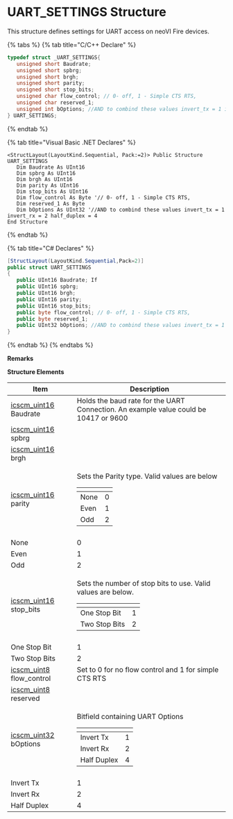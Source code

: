 # UART\_SETTINGS Structure

This structure defines settings for UART access on neoVI Fire devices.

{% tabs %}
{% tab title="C/C++ Declare" %}
```cpp
typedef struct _UART_SETTINGS{
   unsigned short Baudrate;
   unsigned short spbrg;
   unsigned short brgh;
   unsigned short parity;
   unsigned short stop_bits;
   unsigned char flow_control; // 0- off, 1 - Simple CTS RTS,
   unsigned char reserved_1;
   unsigned int bOptions; //AND to combind these values invert_tx = 1 invert_rx = 2 half_duplex = 4
} UART_SETTINGS;
```
{% endtab %}

{% tab title="Visual Basic .NET Declares" %}
```visual-basic
<StructLayout(LayoutKind.Sequential, Pack:=2)> Public Structure UART_SETTINGS
   Dim Baudrate As UInt16
   Dim spbrg As UInt16
   Dim brgh As UInt16
   Dim parity As UInt16
   Dim stop_bits As UInt16
   Dim flow_control As Byte '// 0- off, 1 - Simple CTS RTS,
   Dim reserved_1 As Byte
   Dim bOptions As UInt32 '//AND to combind these values invert_tx = 1 invert_rx = 2 half_duplex = 4
End Structure
```
{% endtab %}

{% tab title="C# Declares" %}
```csharp
[StructLayout(LayoutKind.Sequential,Pack=2)]
public struct UART_SETTINGS
{
   public UInt16 Baudrate; If
   public UInt16 spbrg;
   public UInt16 brgh;
   public UInt16 parity;
   public UInt16 stop_bits;
   public byte flow_control; // 0- off, 1 - Simple CTS RTS,
   public byte reserved_1;
   public UInt32 bOptions; //AND to combind these values invert_tx = 1 invert_rx = 2 half_duplex = 4
}
```
{% endtab %}
{% endtabs %}

**Remarks**

**Structure Elements**

| Item                                                        | Description                                                                                                                                                                                                                                         |
| ----------------------------------------------------------- | --------------------------------------------------------------------------------------------------------------------------------------------------------------------------------------------------------------------------------------------------- |
| [icscm\_uint16](../intrepid-api-data-types.md) Baudrate     | Holds the baud rate for the UART Connection. An example value could be 10417 or 9600                                                                                                                                                                |
| [icscm\_uint16](../intrepid-api-data-types.md) spbrg        |                                                                                                                                                                                                                                                     |
| [icscm\_uint16](../intrepid-api-data-types.md) brgh         |                                                                                                                                                                                                                                                     |
| [icscm\_uint16](../intrepid-api-data-types.md) parity       | <p>Sets the Parity type. Valid values are below</p><table data-header-hidden><thead><tr><th></th><th></th></tr></thead><tbody><tr><td>None</td><td>0</td></tr><tr><td>Even</td><td>1</td></tr><tr><td>Odd</td><td>2</td></tr></tbody></table>       |
|                                                             |                                                                                                                                                                                                                                                     |
| None                                                        | 0                                                                                                                                                                                                                                                   |
| Even                                                        | 1                                                                                                                                                                                                                                                   |
| Odd                                                         | 2                                                                                                                                                                                                                                                   |
| [icscm\_uint16](../intrepid-api-data-types.md) stop\_bits   | <p>Sets the number of stop bits to use. Valid values are below.</p><table data-header-hidden><thead><tr><th></th><th></th></tr></thead><tbody><tr><td>One Stop Bit</td><td>1</td></tr><tr><td>Two Stop Bits</td><td>2</td></tr></tbody></table>     |
|                                                             |                                                                                                                                                                                                                                                     |
| One Stop Bit                                                | 1                                                                                                                                                                                                                                                   |
| Two Stop Bits                                               | 2                                                                                                                                                                                                                                                   |
| [icscm\_uint8](../intrepid-api-data-types.md) flow\_control | Set to 0 for no flow control and 1 for simple CTS RTS                                                                                                                                                                                               |
| [icscm\_uint8](../intrepid-api-data-types.md) reserved      |                                                                                                                                                                                                                                                     |
| [icscm\_uint32](../intrepid-api-data-types.md) bOptions     | <p>Bitfield containing UART Options</p><table data-header-hidden><thead><tr><th></th><th></th></tr></thead><tbody><tr><td>Invert Tx</td><td>1</td></tr><tr><td>Invert Rx</td><td>2</td></tr><tr><td>Half Duplex</td><td>4</td></tr></tbody></table> |
|                                                             |                                                                                                                                                                                                                                                     |
| Invert Tx                                                   | 1                                                                                                                                                                                                                                                   |
| Invert Rx                                                   | 2                                                                                                                                                                                                                                                   |
| Half Duplex                                                 | 4                                                                                                                                                                                                                                                   |
